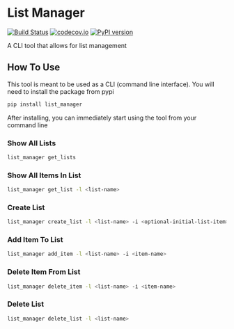 # List Manager
[![Build Status](https://travis-ci.org/nairraghav/lists-library.svg?branch=master)](https://travis-ci.org/nairraghav/lists-library)
[![codecov.io](https://codecov.io/github/nairraghav/lists-library/coverage.svg?branch=master)](https://codecov.io/gh/nairraghav/lists-library)
[![PyPI version](https://badge.fury.io/py/lists-library.svg)](https://badge.fury.io/py/lists-library)

A CLI tool that allows for list management


## How To Use
This tool is meant to be used as a CLI (command line interface). You will need to install the package from pypi
```bash
pip install list_manager
```

After installing, you can immediately start using the tool from your command line

### Show All Lists
```bash
list_manager get_lists
```

### Show All Items In List
```bash
list_manager get_list -l <list-name>
```

### Create List
```bash
list_manager create_list -l <list-name> -i <optional-initial-list-item>
```

### Add Item To List
```bash
list_manager add_item -l <list-name> -i <item-name>
```

### Delete Item From List
```bash
list_manager delete_item -l <list-name> -i <item-name>
```

### Delete List
```bash
list_manager delete_list -l <list-name>
```
